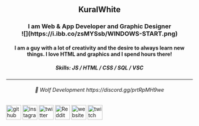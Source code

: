 <h2 align="center">KuralWhite</h2>
<h3 align="center">I am Web & App Developer and Graphic Designer</3>
<br>
![](https://i.ibb.co/zsMYSsb/WINDOWS-START.png)

<h4 align="center">I am a guy with a lot of creativity and the desire to always learn new things. I love HTML and graphics and I spend hours there!</h4>

<h5 align="center">Skills: JS / HTML / CSS / SQL / VSC </h5>

--------------------------------------------------------------------------------------------------------------------------------------

<h6 align="center">🚀 Wolf Development https://discord.gg/prtRpMH9we</h6>

[<img src='https://cdn.jsdelivr.net/npm/simple-icons@3.0.1/icons/github.svg' alt='github' height='40'>](https://github.com/https://github.com/KuralWhite)  [<img src='https://cdn.jsdelivr.net/npm/simple-icons@3.0.1/icons/instagram.svg' alt='instagram' height='40'>](https://www.instagram.com/kuralwhite/)  [<img src='https://cdn.jsdelivr.net/npm/simple-icons@3.0.1/icons/twitter.svg' alt='twitter' height='40'>](https://twitter.com/Kuralwhite)  [<img src='https://cdn.jsdelivr.net/npm/simple-icons@3.0.1/icons/reddit.svg' alt='Reddit' height='40'>](https://www.reddit.com/user/KuralWhite)  [<img src='https://cdn.jsdelivr.net/npm/simple-icons@3.0.1/icons/icloud.svg' alt='website' height='40'>](https://discord.gg/EP9apZgAVR)  [<img src='https://cdn.jsdelivr.net/npm/simple-icons@3.0.1/icons/twitch.svg' alt='twitch' height='40'>](https://www.twitch.tv/kuralwhite)  

